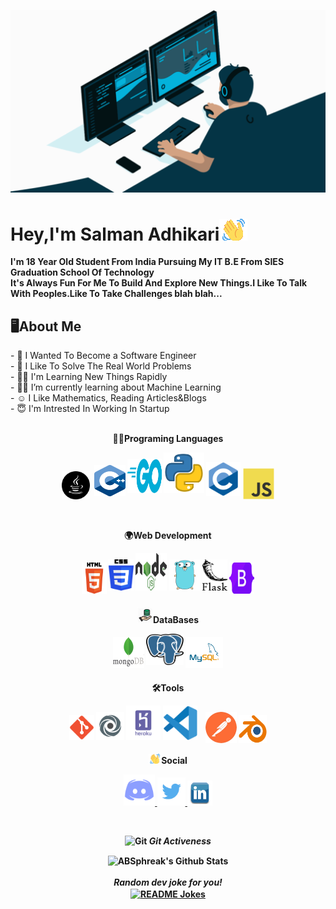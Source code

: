 <img src="gif/avento.gif"></img>
<br>

<h1>Hey,I'm Salman Adhikari<img src="gif/wave-hello.gif"></img></h1>
<b>I'm 18 Year Old Student From India Pursuing My IT B.E From SIES Graduation School Of Technology<br>It's Always Fun For Me To Build And Explore New Things.I Like To Talk With Peoples.Like To Take Challenges blah blah...</b>
<h2>🖥About Me</h2>
- 🎯 I Wanted To Become a Software Engineer <br>
- 🧐 I Like To Solve The Real World Problems <br>
- 👨‍💻 I'm Learning New Things Rapidly <br>
- 🕵️‍♂️ I’m currently learning about Machine Learning<br>
- ☺ I Like Mathematics, Reading Articles&Blogs <br>
- 😇 I'm Intrested In Working In Startup <br><br>
<p align="center">
<b>👨‍💻Programing Languages<br>
</p>
<p align="center">
<img src="img/java.png" alt="java" width="45" height="45" style="padding-right:3px;"/> 
<img src="img/c++.png" alt="c++" width="50" height="50" style="padding-bottom:5px;"/> 
<img src="img/go.png" alt="Go" width="55" height="55" style="padding-bottom:10px;"/>
<img src="img/python.png" alt="python" width="65" height="65" style="padding-bottom:10px;"/>
<img src="img/c.svg" alt="c" width="55" height="55" style="padding-bottom:5px;"/>
<img src="img/js.svg" alt="javascript" width="50" height="50"/>
</p><br>
<p align="center">
<b>🌍Web Development<br>
<p>
<p align="center">
<img src="img/html.svg" alt="html" width="40" height="50" style="padding-bottom:5px;"/>
<img src="img/css.svg" alt="css" width="40" height="50" style="padding-bottom:10px;"/>
<img src="img/node.svg" alt="javascript" width="50" height="60" style="padding-bottom:10px;"/>
<img src="img/go-original.svg" alt="Go" width="50" height="50" style="padding-bottom:10px;"/>
<img src="img/flask.svg" alt="flask" width="40" height="50" style="padding-bottom:10px;"/>
<img src="img/bootstrap.svg" alt="bootstrap" width="40" height="50" style="padding-bottom:5px;"/>

<p>
<p align="center">
<b><img src="img/database.png" alt="Database Colored Outline Icon" width="25">DataBases<br>
<p>
<p align="center">
<img src="img/mongodb.png" alt="mongodb" width="50" height="50" style="padding-bottom:5px;"/>
    <img src="img/postgresql.svg" alt="postgresql" width="60" height="50" style="padding-bottom:10px;"/>
<img src="img/mysql.svg" alt="MySQL" width="60" height="50" style="padding-bottom:5px;"/>
</p>
  <p align="center">
<b>🛠Tools<br>
<p>
<p align="center">
  <img src="img/git.svg" alt="Git" width="40" height="40" style="padding-bottom:5px;"/>
<img src="img/replit.svg" alt="Replit" width="45" height="45" style="padding-bottom:5px;"/> 
<img src="img/heroku.svg" alt="Heroku" width="55" height="55" style="padding-bottom:5px;"/>
<img src="img/vscode.svg" alt="VSCode" width="55" height="55" style="padding-bottom:5px;"/>
<img src="img/postman.png" alt="postman" width="50" height="50" style="padding-left:10px;"/> 
<img src="img/blender.svg" alt="blender" width="45" height="45" style="padding-top:5px;"/> 
<p>
<p align="center">
<b><img src="gif/wave-hello.gif" width="20"></img>Social<br>
<p>
<p align="center">
<a href="https://discordapp.com/users/661653400307499011">
<img src="img/discord.png" alt="VSCode" width="50" height="50"/>
</a>
    </a>
  <a href="https://twitter.com/AdhikariSalman?t=RxCEcOAXyNev9pp2-HWnxQ&s=09">
<img src="img/twitter.png" alt="VSCode" width="45" height="45"/>
</a>
  <a href="https://www.linkedin.com/in/salman-adhikari-a938911bb">
<img src="img/linkdin.png" alt="VSCode" width="40" height="40"/>
</a>
</p>
<br>
  <p align="center">
 <img src="https://media.giphy.com/media/W5eoZHPpUx9sapR0eu/giphy.gif" width="30px" height="50px" alt="Git"/>&nbsp;<i><b>Git Activeness</b></i></p>
  <div align="center">
<img align="center" src="https://github-readme-stats.vercel.app/api?username=YourDad07&include_all_commits=true&count_private=true&show_icons=true&line_height=20&title_color=7A7ADB&icon_color=2234AE&text_color=D3D3D3&bg_color=0,000000,130F40" alt="ABSphreak's Github Stats">

</br>
</br>
<i>Random dev joke for you!</i><br>
<a href="https://readme-jokes.vercel.app"><img align="center" src="https://readme-jokes.vercel.app/api" alt="README Jokes"></a>
  </div>
